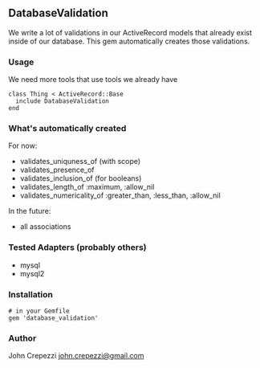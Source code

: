 ## DatabaseValidation

We write a lot of validations in our ActiveRecord models that already exist inside of our database.  This gem automatically creates those validations.

### Usage

We need more tools that use tools we already have

    class Thing < ActiveRecord::Base
      include DatabaseValidation
    end

### What's automatically created

For now:

* validates_uniquness_of (with scope)
* validates_presence_of
* validates_inclusion_of (for booleans)
* validates_length_of :maximum, :allow_nil
* validates_numericality_of :greater_than, :less_than, :allow_nil

In the future:

* all associations

### Tested Adapters (probably others)

* mysql
* mysql2

### Installation

    # in your Gemfile
    gem 'database_validation'

### Author

John Crepezzi <john.crepezzi@gmail.com>
